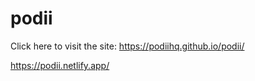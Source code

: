 # podii

Click here to visit the site:
https://podiihq.github.io/podii/

https://podii.netlify.app/
